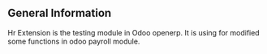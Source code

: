 <h2>General Information</h2>
Hr Extension is the testing module in Odoo openerp. It is using for modified some functions in odoo payroll module.
